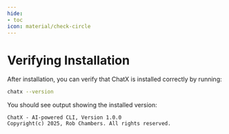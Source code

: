 ```yaml
---
hide:
- toc
icon: material/check-circle
---
```


# Verifying Installation

After installation, you can verify that ChatX is installed correctly by running:

```bash
chatx --version
```

You should see output showing the installed version:

```
ChatX - AI-powered CLI, Version 1.0.0
Copyright(c) 2025, Rob Chambers. All rights reserved.
```